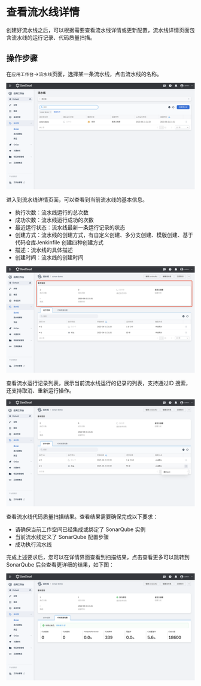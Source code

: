# 查看流水线详情

创建好流水线之后，可以根据需要查看流水线详情或更新配置，流水线详情页面包含流水线的运行记录、代码质量扫描。

## 操作步骤

在`应用工作台`->`流水线`页面，选择某一条流水线，点击流水线的名称。

![detail-pipeline1](../../../images/detail-pipeline1.png)

进入到流水线详情页面，可以查看到当前流水线的基本信息。

- 执行次数：流水线运行的总次数
- 成功次数：流水线运行成功的次数
- 最近运行状态：流水线最新一条运行记录的状态
- 创建方式：流水线的创建方式，有自定义创建、多分支创建、模版创建、基于代码仓库Jenkinfile 创建四种创建方式
- 描述：流水线的具体描述
- 创建时间：流水线的创建时间

![detail-pipeline2](../../../images/detail-pipeline2.png)

查看流水运行记录列表，展示当前流水线运行的记录的列表，支持通过ID 搜索，还支持取消、重新运行操作。

![detail-pipeline3](../../../images/detail-pipeline3.png)

查看流水线代码质量扫描结果。查看结果需要确保完成以下要求：

- 请确保当前工作空间已经集成或绑定了 SonarQube 实例
- 当前流水线定义了 SonarQube 配置步骤
- 成功执行流水线

完成上述要求后，您可以在详情界面查看到扫描结果，点击查看更多可以跳转到 SonarQube 后台查看更详细的结果，如下图：

![detail-pipeline4](../../../images/detail-pipeline4.png)